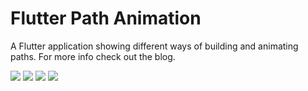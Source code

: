 # Flutter Path Animation

A Flutter application showing different ways of building and animating paths. For more info check out the blog.

<img src="https://github.com/divyanshub024/flutter_path_animation/blob/master/art/circles.gif"/>
<img src="https://github.com/divyanshub024/flutter_path_animation/blob/master/art/polygon.gif"/>
<img src="https://github.com/divyanshub024/flutter_path_animation/blob/master/art/spiral.gif"/>
<img src="https://github.com/divyanshub024/flutter_path_animation/blob/master/art/planets.gif"/>
